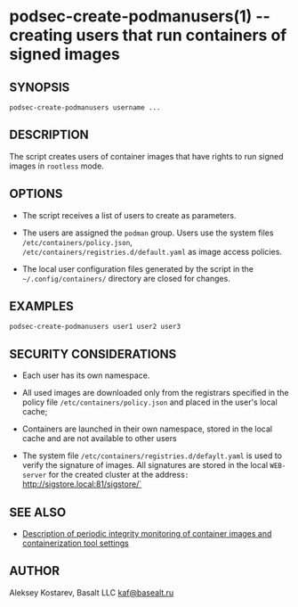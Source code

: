 podsec-create-podmanusers(1) -- creating users that run containers of signed images
=================================

## SYNOPSIS

`podsec-create-podmanusers username ...`

## DESCRIPTION

The script creates users of container images that have rights to run signed images in `rootless` mode.

## OPTIONS

- The script receives a list of users to create as parameters.

- The users are assigned the `podman` group. Users use the system files `/etc/containers/policy.json`, `/etc/containers/registries.d/default.yaml` as image access policies.

- The local user configuration files generated by the script in the `~/.config/containers/` directory are closed for changes.

## EXAMPLES

`podsec-create-podmanusers user1 user2 user3`

## SECURITY CONSIDERATIONS

- Each user has its own namespace.

- All used images are downloaded only from the registrars specified in the policy file `/etc/containers/policy.json` and placed in the user's local cache;

- Containers are launched in their own namespace, stored in the local cache and are not available to other users

- The system file `/etc/containers/registries.d/defaylt.yaml` is used to verify the signature of images. All signatures are stored in the local `WEB-server` for the created cluster at the address`: ` http://sigstore.local:81/sigstore/`

## SEE ALSO

- [Description of periodic integrity monitoring of container images and containerization tool settings](https://github.com/alt-cloud/podsec/tree/master/ImageSignatureVerification)

## AUTHOR

Aleksey Kostarev, Basalt LLC
kaf@basealt.ru
